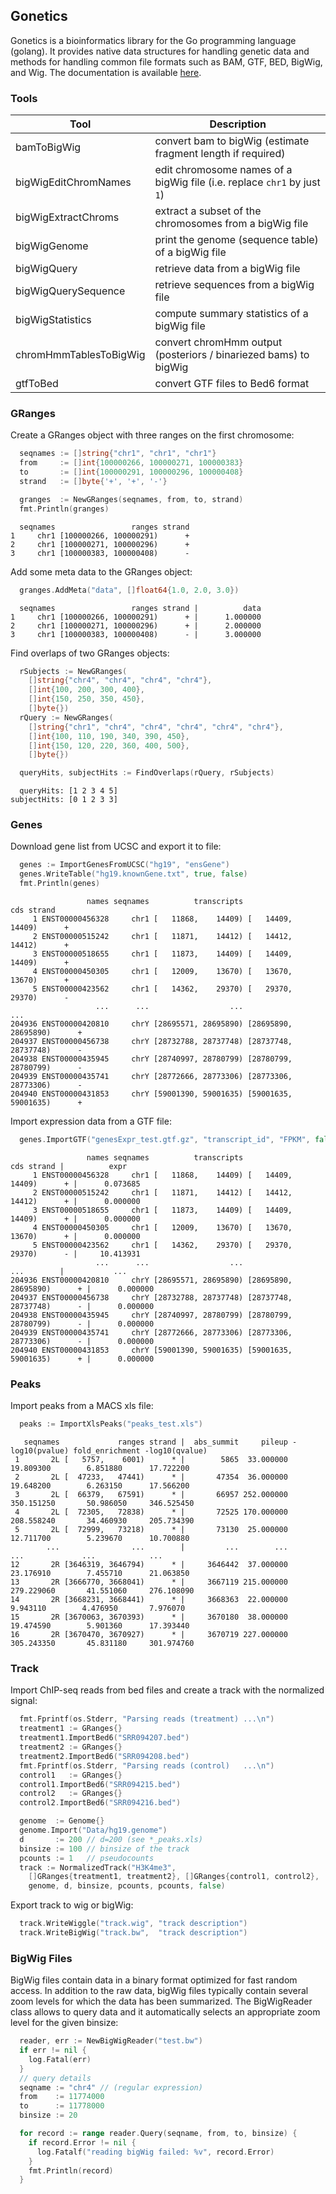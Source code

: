 ## Gonetics

Gonetics is a bioinformatics library for the Go programming language (golang). It provides native data structures for handling genetic data and methods for handling common file formats such as BAM, GTF, BED, BigWig, and Wig. The documentation is available [here](https://godoc.org/github.com/pbenner/gonetics).

### Tools

| Tool                   | Description                                                              |
| ---------------------- | ------------------------------------------------------------------------ |
| bamToBigWig            | convert bam to bigWig (estimate fragment length if required)             |
| bigWigEditChromNames   | edit chromosome names of a bigWig file (i.e. replace `chr1` by just `1`) |
| bigWigExtractChroms    | extract a subset of the chromosomes from a bigWig file                   |
| bigWigGenome           | print the genome (sequence table) of a bigWig file                       |
| bigWigQuery            | retrieve data from a bigWig file                                         |
| bigWigQuerySequence    | retrieve sequences from a bigWig file                                    |
| bigWigStatistics       | compute summary statistics of a bigWig file                              |
| chromHmmTablesToBigWig | convert chromHmm output (posteriors / binariezed bams) to bigWig         |
| gtfToBed               | convert GTF files to Bed6 format                                         |


### GRanges

Create a GRanges object with three ranges on the first chromosome:

```go
  seqnames := []string{"chr1", "chr1", "chr1"}
  from     := []int{100000266, 100000271, 100000383}
  to       := []int{100000291, 100000296, 100000408}
  strand   := []byte{'+', '+', '-'}

  granges  := NewGRanges(seqnames, from, to, strand)
  fmt.Println(granges)
```
	  seqnames                 ranges strand
	1     chr1 [100000266, 100000291)      +
	2     chr1 [100000271, 100000296)      +
	3     chr1 [100000383, 100000408)      -

Add some meta data to the GRanges object:

```go
  granges.AddMeta("data", []float64{1.0, 2.0, 3.0})
```
	  seqnames                 ranges strand |          data
	1     chr1 [100000266, 100000291)      + |      1.000000
	2     chr1 [100000271, 100000296)      + |      2.000000
	3     chr1 [100000383, 100000408)      - |      3.000000

Find overlaps of two GRanges objects:

```go
  rSubjects := NewGRanges(
    []string{"chr4", "chr4", "chr4", "chr4"},
    []int{100, 200, 300, 400},
    []int{150, 250, 350, 450},
    []byte{})
  rQuery := NewGRanges(
    []string{"chr1", "chr4", "chr4", "chr4", "chr4", "chr4"},
    []int{100, 110, 190, 340, 390, 450},
    []int{150, 120, 220, 360, 400, 500},
    []byte{})

  queryHits, subjectHits := FindOverlaps(rQuery, rSubjects)
```
	  queryHits: [1 2 3 4 5]
	subjectHits: [0 1 2 3 3]

### Genes

Download gene list from UCSC and export it to file:

```go
  genes := ImportGenesFromUCSC("hg19", "ensGene")
  genes.WriteTable("hg19.knownGene.txt", true, false)
  fmt.Println(genes)
```

	                 names seqnames          transcripts                  cds strand
	     1 ENST00000456328     chr1 [   11868,    14409) [   14409,    14409)      +
	     2 ENST00000515242     chr1 [   11871,    14412) [   14412,    14412)      +
	     3 ENST00000518655     chr1 [   11873,    14409) [   14409,    14409)      +
	     4 ENST00000450305     chr1 [   12009,    13670) [   13670,    13670)      +
	     5 ENST00000423562     chr1 [   14362,    29370) [   29370,    29370)      -
	                   ...      ...                  ...                  ...       
	204936 ENST00000420810     chrY [28695571, 28695890) [28695890, 28695890)      +
	204937 ENST00000456738     chrY [28732788, 28737748) [28737748, 28737748)      -
	204938 ENST00000435945     chrY [28740997, 28780799) [28780799, 28780799)      -
	204939 ENST00000435741     chrY [28772666, 28773306) [28773306, 28773306)      -
	204940 ENST00000431853     chrY [59001390, 59001635) [59001635, 59001635)      +

Import expression data from a GTF file:

```go
  genes.ImportGTF("genesExpr_test.gtf.gz", "transcript_id", "FPKM", false)
```

	                 names seqnames          transcripts                  cds strand |          expr
	     1 ENST00000456328     chr1 [   11868,    14409) [   14409,    14409)      + |      0.073685
	     2 ENST00000515242     chr1 [   11871,    14412) [   14412,    14412)      + |      0.000000
	     3 ENST00000518655     chr1 [   11873,    14409) [   14409,    14409)      + |      0.000000
	     4 ENST00000450305     chr1 [   12009,    13670) [   13670,    13670)      + |      0.000000
	     5 ENST00000423562     chr1 [   14362,    29370) [   29370,    29370)      - |     10.413931
	                   ...      ...                  ...                  ...        |           ...
	204936 ENST00000420810     chrY [28695571, 28695890) [28695890, 28695890)      + |      0.000000
	204937 ENST00000456738     chrY [28732788, 28737748) [28737748, 28737748)      - |      0.000000
	204938 ENST00000435945     chrY [28740997, 28780799) [28780799, 28780799)      - |      0.000000
	204939 ENST00000435741     chrY [28772666, 28773306) [28773306, 28773306)      - |      0.000000
	204940 ENST00000431853     chrY [59001390, 59001635) [59001635, 59001635)      + |      0.000000

### Peaks

Import peaks from a MACS xls file:

```go
  peaks := ImportXlsPeaks("peaks_test.xls")
```
	   seqnames             ranges strand |  abs_summit     pileup -log10(pvalue) fold_enrichment -log10(qvalue)
	 1       2L [   5757,    6001)      * |        5865  33.000000      19.809300        6.851880      17.722200
	 2       2L [  47233,   47441)      * |       47354  36.000000      19.648200        6.263150      17.566200
	 3       2L [  66379,   67591)      * |       66957 252.000000     350.151250       50.986050     346.525450
	 4       2L [  72305,   72838)      * |       72525 170.000000     208.558240       34.460930     205.734390
	 5       2L [  72999,   73218)      * |       73130  25.000000      12.711700        5.239670      10.700880
	        ...                ...        |         ...        ...            ...             ...            ...
	12       2R [3646319, 3646794)      * |     3646442  37.000000      23.176910        7.455710      21.063850
	13       2R [3666770, 3668041)      * |     3667119 215.000000     279.229060       41.551060     276.108090
	14       2R [3668231, 3668441)      * |     3668363  22.000000       9.943110        4.476950       7.976070
	15       2R [3670063, 3670393)      * |     3670180  38.000000      19.474590        5.901360      17.393440
	16       2R [3670470, 3670927)      * |     3670719 227.000000     305.243350       45.831180     301.974760

### Track

Import ChIP-seq reads from bed files and create a track with the normalized signal:

```go
  fmt.Fprintf(os.Stderr, "Parsing reads (treatment) ...\n")
  treatment1 := GRanges{}
  treatment1.ImportBed6("SRR094207.bed")
  treatment2 := GRanges{}
  treatment2.ImportBed6("SRR094208.bed")
  fmt.Fprintf(os.Stderr, "Parsing reads (control)   ...\n")
  control1   := GRanges{}
  control1.ImportBed6("SRR094215.bed")
  control2   := GRanges{}
  control2.ImportBed6("SRR094216.bed")

  genome  := Genome{}
  genome.Import("Data/hg19.genome")
  d       := 200 // d=200 (see *_peaks.xls)
  binsize := 100 // binsize of the track
  pcounts := 1   // pseudocounts
  track := NormalizedTrack("H3K4me3",
    []GRanges{treatment1, treatment2}, []GRanges{control1, control2},
    genome, d, binsize, pcounts, pcounts, false)
```

Export track to wig or bigWig:
```go
  track.WriteWiggle("track.wig", "track description")
  track.WriteBigWig("track.bw",  "track description")
```

### BigWig Files

BigWig files contain data in a binary format optimized for fast random access. In addition to the raw data, bigWig files typically contain several zoom levels for which the data has been summarized. The BigWigReader class allows to query data and it automatically selects an appropriate zoom level for the given binsize:
```go
  reader, err := NewBigWigReader("test.bw")
  if err != nil {
    log.Fatal(err)
  }
  // query details
  seqname := "chr4" // (regular expression)
  from    := 11774000
  to      := 11778000
  binsize := 20

  for record := range reader.Query(seqname, from, to, binsize) {
    if record.Error != nil {
      log.Fatalf("reading bigWig failed: %v", record.Error)
    }
    fmt.Println(record)
  }
```